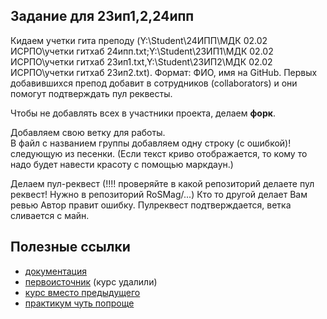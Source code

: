 ## Задание для 23ип1,2,24ипп

Кидаем учетки гита преподу (Y:\Student\24ИПП\МДК 02.02 ИСРПО\учетки гитхаб 24ипп.txt;Y:\Student\23ИП1\МДК 02.02 ИСРПО\учетки гитхаб 23ип1.txt,Y:\Student\23ИП2\МДК 02.02 ИСРПО\учетки гитхаб 23ип2.txt). Формат: ФИО, имя на GitHub. Первых добавившихся препод добавит в сотрудников (collaborators) и они помогут подтверждать пул реквесты.

Чтобы не добавлять всех в участники проекта, делаем **форк**.

Добавляем свою ветку для работы.  
В файл с названием группы добавляем одну строку (с ошибкой)! следующую из песенки. (Если текст криво отображается, то кому то надо будет навести красоту с помощью маркдаун.)

Делаем пул-реквест (!!!! проверяйте в какой репозиторий делаете пул реквест! Нужно в репозиторий RoSMag/...)
Кто то другой делает Вам ревью
Автор правит ошибку.
Пулреквест подтверждается, ветка сливается с майн.

## Полезные ссылки

* [документация](https://git-scm.com/book/ru/v2)
* [первоисточник](https://practicum.yandex.ru/git-basics/) (курс удалили)
* [курс вместо предыдущего](https://ru.hexlet.io/courses/intro_to_git)
* [практикум чуть попроще](https://githowto.com/ru)
